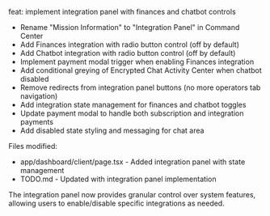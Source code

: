 feat: implement integration panel with finances and chatbot controls

- Rename "Mission Information" to "Integration Panel" in Command Center
- Add Finances integration with radio button control (off by default)
- Add Chatbot integration with radio button control (off by default)
- Implement payment modal trigger when enabling Finances integration
- Add conditional greying of Encrypted Chat Activity Center when chatbot disabled
- Remove redirects from integration panel buttons (no more operators tab navigation)
- Add integration state management for finances and chatbot toggles
- Update payment modal to handle both subscription and integration payments
- Add disabled state styling and messaging for chat area

Files modified:
- app/dashboard/client/page.tsx - Added integration panel with state management
- TODO.md - Updated with integration panel implementation

The integration panel now provides granular control over system features,
allowing users to enable/disable specific integrations as needed. 